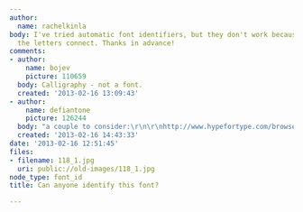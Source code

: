 ```yaml
---
author:
  name: rachelkinla
body: I've tried automatic font identifiers, but they don't work because of the way
  the letters connect. Thanks in advance!
comments:
- author:
    name: bojev
    picture: 110659
  body: Calligraphy - not a font.
  created: '2013-02-16 13:09:43'
- author:
    name: defiantone
    picture: 126244
  body: "a couple to consider:\r\n\r\nhttp://www.hypefortype.com/browse-fonts/font-categories/decorative/carolyna.html\r\n\r\nhttp://www.myfonts.com/fonts/ffp/baltan/swash/"
  created: '2013-02-16 14:43:33'
date: '2013-02-16 12:51:45'
files:
- filename: 118_1.jpg
  uri: public://old-images/118_1.jpg
node_type: font_id
title: Can anyone identify this font?

---
```

